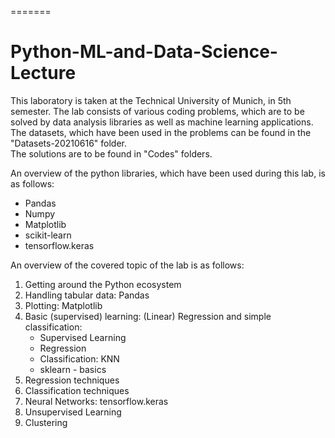 =======
# Python-ML-and-Data-Science-Lecture

This laboratory is taken at the Technical University of Munich, in 5th semester. The lab consists of various coding problems, which are to be solved by data analysis libraries as well as machine learning applications.  
The datasets, which have been used in the problems can be found in the "Datasets-20210616" folder.  
The solutions are to be found in "Codes" folders.

An overview of the python libraries, which have been used during this lab, is as follows:

- Pandas  
- Numpy  
- Matplotlib  
- scikit-learn  
- tensorflow.keras  

An overview of the covered topic of the lab is as follows:

1. Getting around the Python ecosystem  
2. Handling tabular data: Pandas  
3. Plotting: Matplotlib  
4. Basic (supervised) learning: (Linear) Regression and simple classification:  
   - Supervised Learning  
   - Regression  
   - Classification: KNN  
   - sklearn - basics  
5. Regression techniques  
6. Classification techniques  
7. Neural Networks: tensorflow.keras  
8. Unsupervised Learning  
9. Clustering  


